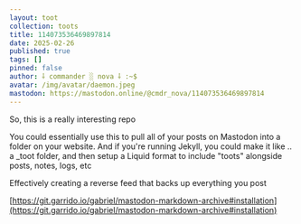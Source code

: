 ```yaml
---
layout: toot
collection: toots
title: 114073536469897814
date: 2025-02-26
published: true
tags: []
pinned: false
author: ⸸ commander ░ nova ⸸ :~$
avatar: /img/avatar/daemon.jpeg
mastodon: https://mastodon.online/@cmdr_nova/114073536469897814
---
```


So, this is a really interesting repo

You could essentially use this to pull all of your posts on Mastodon into a folder on your website. And if you're running Jekyll, you could make it like .. a _toot folder, and then setup a Liquid format to include "toots" alongside posts, notes, logs, etc

Effectively creating a reverse feed that backs up everything you post

[https://git.garrido.io/gabriel/mastodon-markdown-archive#installation](https://git.garrido.io/gabriel/mastodon-markdown-archive#installation)
